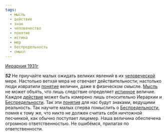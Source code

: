 ```yaml
---
tags:
  - мысль
  - действие
  - знак
  - человечество
  - понятие
  - истина
  - мер
  - беспредельность
  - смысл
---
```


[Иерархия 1931г](https://127.0.0.1:4002/agni/1931)

___52___
Не приучайте малых ожидать великих явлений в их [человеческой](../../../tags/#человечество) мере. Настолько ветхая мера не отвечает действительности; настолько люди извратили [понятие](../../../tags/#понятие) величин, даже в физическом смысле. [Мысль](../../../tags/#мысль) не может объять, что лишь следствие определяет [истинное](../../../tags/#истина) величие. Каждое [действие](../../../tags/#действие) может быть измерено лишь относительно Иерархии и [Беспредельности](../../../tags/#беспредельность). Так эти [понятия](../../../tags/#понятие) для нас будут знаками, ведущими реальность. Так научите малых сперва помыслить о [Беспредельности](../../../tags/#беспредельность), помня к тому же, что никто не должен считать себя ничтожной песчинкой, как обычно поступает лицемер. Наша величина обеспечена огромною ответственностью. Не ошибёмся, прилагая по ответственности.   

